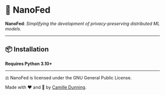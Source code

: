 # 🚀 NanoFed

**NanoFed**: *Simplifying the development of privacy-preserving distributed ML models.*

---

## 📦 Installation

**Requires Python 3.10+**

---
⚖️ NanoFed is licensed under the GNU General Public License.

Made with ❤️ and 🧠 by [Camille Dunning](https://github.com/camille-004).
